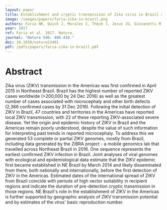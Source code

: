 ```yaml
---
layout: paper
title: Establishment and cryptic transmission of Zika virus in Brazil and the Americas
image: /images/papers/faria-zika-in-brazil.png
authors: Faria NR, Quick J, Morales I, Thézé J, Jesus JG, Giovanetti M, Kraemer MUG, Hill SC, Black A, da Costa AC, Franco LC, Silva SP, Wu C-H, Ragwhani J, Cauchemez S, du Plessis L, Verotti MP, Oliveira WK, Carmo EH, Coelho GE, Santelli ACFS, Vinhal LC, Henriques CMP, Simpson J, Loose M, Andersen KG, Grubaugh N, Somasekar S, Chiu CY, Lewis-Ximenez LL, Baylis SA, Chieppe AO, Aguiar SF, Fernandes CA, Lemos PS, Nascimento BLS, Monteiro HAO, Siqueira IC, de Queiroz MGL, Souza TR, Bezerra JF, Lemos MR, Pereira GF, Teixeira DLF, Moura LC, Dhalia R, França RF, Magalhães T, Marques ET, Jaenish T, Wallau GL, de Lima MC, Nascimento V, de Cerqueira EM, de Lima MM, Mascarenhas DL, Neto JPM, Levin AS, Tozetto-Mendoza TR, Fonseca SN, Mendes-Correa MC, Milagres FP, Segurado A, Holmes EC, Rambaut A, Bedford T, Teixeira MNR, Sabino EC, Alcantara LCJ, Loman N, Pybus OG.
year: 2017
ref: Faria et al. 2017. Nature.
journal: "Nature 546: 406-410."
doi: 10.1038/nature22401
pdf: /pdfs/papers/faria-zika-in-brazil.pdf
---
```


# Abstract

Zika virus (ZIKV) transmission in the Americas was first confirmed in April 2015 in Northeast Brazil. Brazil has the highest number of reported ZIKV cases worldwide (>200,000 by 24 Dec 2016) as well as the greatest number of cases associated with microcephaly and other birth defects (2,366 confirmed cases by 31 Dec 2016). Following the initial detection of ZIKV in Brazil, 47 countries and territories in the Americas have reported local ZIKV transmission, with 22 of these reporting ZIKV-associated severe disease. Yet the origin and epidemic history of ZIKV in Brazil and the Americas remain poorly understood, despite the value of such information for interpreting past trends in reported microcephaly. To address this we generated 53 complete or partial ZIKV genomes, mostly from Brazil, including data generated by the ZiBRA project - a mobile genomics lab that travelled across Northeast Brazil in 2016. One sequence represents the earliest confirmed ZIKV infection in Brazil. Joint analyses of viral genomes with ecological and epidemiological data estimate that the ZIKV epidemic first became established in NE Brazil by March 2014 and likely disseminated from there, both nationally and internationally, before the first detection of ZIKV in the Americas. Estimated dates of the international spread of ZIKV from Brazil coincide with periods of high vector suitability in recipient regions and indicate the duration of pre-detection cryptic transmission in those regions. NE Brazil's role in the establishment of ZIKV in the Americas is further supported by geographic analysis of ZIKV transmission potential and by estimates of the virus' basic reproduction number.
